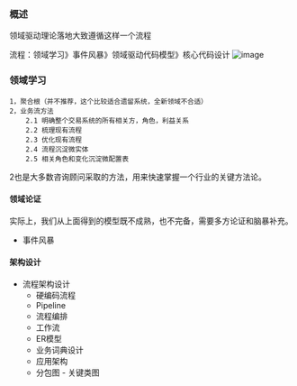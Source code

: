 ### 概述

领域驱动理论落地大致遵循这样一个流程

流程：领域学习》事件风暴》领域驱动代码模型》核心代码设计
![image](https://github.com/mmbbdddd/doc/assets/141161445/8fdb60fa-6ce2-4860-9c69-6987827b7fa1)


### 领域学习 


    1，聚合根（并不推荐，这个比较适合遗留系统，全新领域不合适）
    2，业务流方法
        2.1 明确整个交易系统的所有相关方，角色，利益关系
        2.2 梳理现有流程
        2.3 优化现有流程
        2.4 流程沉淀微实体
        2.5 相关角色和变化沉淀微配置表


2也是大多数咨询顾问采取的方法，用来快速掌握一个行业的关键方法论。

#### 领域论证

实际上，我们从上面得到的模型既不成熟，也不完备，需要多方论证和脑暴补充。

* 事件风暴 

#### 架构设计


  * 流程架构设计
    -  硬编码流程
    -  Pipeline
    -  流程编排
    -  工作流
    *  ER模型
    * 业务词典设计
    *  应用架构
      -  分包图 
        -  关键类图 

 


 
